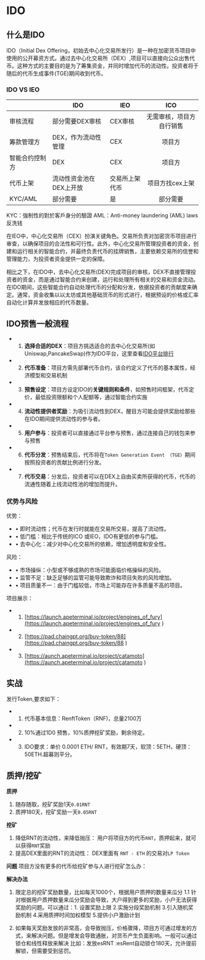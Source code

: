 # IDO 

## 什么是IDO
IDO（Initial Dex Offering，初始去中心化交易所发行）是一种在加密货币项目中使用的公开募资方式。通过去中心化交易所（DEX）,项目可以直接向公众出售代币。这种方式的主要目的是为了筹集资金，并同时增加代币的流动性。投资者将于随后的代币生成事件(TGE)期间收到代币。


### IDO VS IEO

|  | IDO | IEO | ICO |
| --- | --- | --- | :-: |
| 审核流程 | 部分需要DEX审核 | CEX审核 | 无需审核，项目方自行销售 |
| 筹款管理方 | DEX，作为流动性管理 | CEX | 项目方 |
| 智能合约控制方 | DEX | CEX | 项目方 |
| 代币上架 | 流动性资金池在DEX上开放 | 交易所上架代币 | 项目方找cex上架 |
| KYC/AML | 部分需要 | 是 | 部分需要 |

KYC：強制性的對於客戶身分的驗證
AML：Anti-money laundering (AML) laws 反洗钱

在IEO中，中心化交易所（CEX）扮演关键角色。交易所负责对加密货币项目进行审查，以确保项目的合法性和可行性。此外，中心化交易所管理投资者的资金，创建和运行相关的智能合约，并最终负责代币的挂牌销售，主要依赖交易所的信誉和管理能力，为投资者资金提供一定的保障。

相比之下，在IDO中，去中心化交易所(DEX)完成项目的审核，DEX不直接管理投资者的资金，而是通过智能合约来创建，运行和处理所有相关的交易和资金流动。在IDO期间，这些智能合约自动处理代币的分配和分发，依据投资者的贡献度来确定。通常，资金收集以以太坊或其他基础货币的形式进行，根据预设的价格或汇率自动化计算并发放相应的代币数量。

## IDO预售一般流程

- 1. **选择合适的DEX**：项目方挑选适合的去中心化交易所(如Uniswap,PancakeSwap)作为IDO平台，这里查看[IDO平台排行](https://cryptorank.io/ido-platforms-roi)
- 2. **代币准备**：项目方需先部署代币合约，该合约定义了代币的基本属性，经济模型和交易机制
- 3. **预售设定**：项目方设定IDO的**关键规则和条件**，如预售时间框架，代币定价，最低投资限额和个人配额等，通过智能合约实施
- 4. **流动性提供者奖励**：为吸引流动性到DEX，醒目方可能会提供奖励给那些在IDO期间提供流动性的参与者。
- 5. **用户参与**：投资者可以直接通过平台参与预售，通过连接自己的钱包来参与预售
- 6. **代币分发**：预售结束后，代币将在`Token Generation Event （TGE）`期间按照投资者的贡献比例进行分发。
- 7. **代币交易**：分发后，投资者可以在DEX上自由买卖所获得的代币，代币的流通性随着上线流动性池的增加而提升。

### 优势与风险
优势：

- • 即时流动性；代币在发行时就能在交易所交易，提高了流动性。
- • 低门槛：相比于传统的ICO 或IEO，IDO有更低的参与门槛。
- • 去中心化：减少对中心化交易所的依赖，增加透明度和安全性。

风险：

- • 市场操纵：小型或不够成熟的市场可能面临价格操纵的风险。
- • 监管不足：缺乏足够的监管可能导致欺诈和项目失败的风险增加。
- • 项目质量不一：由于门槛较低，市场上可能存在许多质量不高的项目。

项目展示：

- 1. [https://launch.apeterminal.io/project/engines_of_fury](https://launch.apeterminal.io/project/engines_of_fury
)
- 2. [https://pad.chaingpt.org/buy-token/88](https://pad.chaingpt.org/buy-token/88
)
- 3. [https://aunch.apeterminal.io/project/catamoto](https://aunch.apeterminal.io/project/catamoto
)


## 实战

发行Token,要求如下：

- 1. 代币基本信息：RenftToken（RNF)，总量2100万
- 2. 10%通过1D0 预售，10%质押挖矿奖励，剩余待定。
- 3. IDO要求：单价 0.0001 ETH/ RNT，有效期7天，软顶：5ETH，硬顶：50ETH.超募则平分。

## 质押/挖矿
**质押**
1. 随存随取，挖矿奖励1天`0.01RNT`
2. 质押180天，挖矿奖励一天`0.05RNT `  

**挖矿**
1. 降低RNT的流动性，来降低抛压：
    用户将项目方的代币`RNT`，质押起来，就可以获得`RNT`奖励
2. 提高DEX里面的RNT的流动性：
    DEX里面有 `RNT - ETH` 的交易对`LP Token`
 
**问题**
项目方没有更多的代币给挖矿参与人进行挖矿怎么办：

**解决办法**
1. 限定总的挖矿奖励数量，比如每天1000个，根据用户质押的数量来瓜分 
  1.1 针对根据用户质押数量来瓜分奖励会导致，大户得到更多的奖励，小户无法获得奖励的问题。可以通过：1. 设置奖励上限 2.实施分段奖励机制 3.引入随机奖励机制 4.采用质押时间加权模型 5.提供小户激励计划

2. 如果每天奖励发放的非常高，会导致抛压，价格骤降，项目方可通过增发的方式，来解决问题。但是增发会导致通胀，对货币产生负面影响。一般可以通过锁仓和线性释放来解决
    比如：发放esRNT :esRent自动锁仓180天，允许提前解锁，但需要受到惩罚。 



